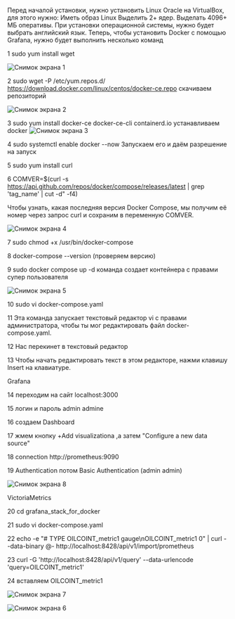 Перед началой установки, нужно установить Linux Oracle на VirtualBox, для этого нужно:  Иметь образ Linux Выделить 2+ ядер. Выделать 4096+ МБ оперативы. При установки операционной системы, нужно будет выбрать английский язык. 
Теперь, чтобы установить Docker с помощью Grafana, нужно будет выполнить несколько команд

1 sudo yum install wget

![Снимок экрана 1](https://github.com/user-attachments/assets/d18d1b0c-d2aa-45ed-bbe3-8bd7bcd32200)


                                                                                                                                                                                                                                            
2 sudo wget -P /etc/yum.repos.d/ https://download.docker.com/linux/centos/docker-ce.repo
скачиваем репозиторий

![Снимок экрана 2](https://github.com/user-attachments/assets/0e5103f2-664d-4bee-ae98-f8e156b0e9e5)


3 sudo yum install docker-ce docker-ce-cli containerd.io
устанавливаем  docker
![Снимок экрана 3](https://github.com/user-attachments/assets/aff48d62-a301-48b6-ab9f-367f820e6658)


4 sudo systemctl enable docker --now
 Запускаем его и даём разрешение на запуск

5 sudo yum install curl

6 COMVER=$(curl -s https://api.github.com/repos/docker/compose/releases/latest | grep 'tag_name' | cut -d\" -f4)

 Чтобы узнать, какая последняя версия Docker Compose, мы получим её номер через запрос curl и сохраним в переменную COMVER.

 ![Снимок экрана 4](https://github.com/user-attachments/assets/7cbe2893-7e06-4e59-b0b2-8a61b276041a)



 7 sudo chmod +x /usr/bin/docker-compose

8 docker-compose --version (проверяем версию)

9 sudo docker compose up -d команда создает контейнера с правами супер пользователя



![Снимок экрана 5](https://github.com/user-attachments/assets/b5c6a362-18a3-4f41-b812-ddbc209fc899)


10 sudo vi docker-compose.yaml

11 Эта команда запускает текстовый редактор vi с правами администратора, чтобы ты мог редактировать файл docker-compose.yaml.

12 Нас перекинет в текстовый редактор

13 Чтобы начать редактировать текст в этом редакторе, нажми клавишу Insert на клавиатуре.

Grafana

14 переходим на сайт localhost:3000

15 логин и пароль admin admine

16 создаем Dashboard

17 жмем кнопку +Add visualizationа ,а затем "Configure a new data source"

18 connection http://prometheus:9090

19 Authentication потом Basic Authentication (admin admin)

![Снимок экрана 8](https://github.com/user-attachments/assets/429e40ca-ef11-4cd2-a935-d0a7a4e7afb5)


VictoriaMetrics

20 cd grafana_stack_for_docker

21 sudo vi docker-compose.yaml

22 echo -e "# TYPE OILCOINT_metric1 gauge\nOILCOINT_metric1 0" | curl --data-binary @- http://localhost:8428/api/v1/import/prometheus

23 curl -G 'http://localhost:8428/api/v1/query' --data-urlencode 'query=OILCOINT_metric1'

24 вставляем OILCOINT_metric1

![Снимок экрана 7](https://github.com/user-attachments/assets/46066831-b250-44f1-a992-067b77c51898)


![Снимок экрана 6](https://github.com/user-attachments/assets/b382e11f-6f69-4b6e-9cc7-6828ad0534c5)





